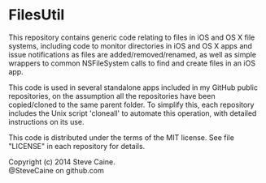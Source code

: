 FilesUtil
=========

This repository contains generic code relating to files in iOS and OS X file systems, including code to monitor directories in iOS and OS X apps and issue notifications as files are added/removed/renamed, as well as simple wrappers to common NSFileSystem calls to find and create files in an iOS app. 

This code is used in several standalone apps included in my GitHub public repositories, on the assumption all the repositories have been copied/cloned to the same parent folder. To simplify this, each repository includes the Unix script 'cloneall' to automate this operation, with detailed instructions on its use. 

This code is distributed under the terms of the MIT license. See file "LICENSE" in each repository for details.

Copyright (c) 2014 Steve Caine. <br>
@SteveCaine on github.com
